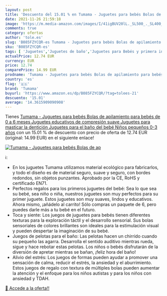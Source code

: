 ```yaml
---
layout: post
title: 'Descuento del 15.01 % en Tumama - Juguetes para bebés Bolas de ap'
date: 2021-11-26 21:59:18
image: 'https://m.media-amazon.com/images/I/41igBUV20lL._SL500_._SL400_.jpg'
comments: true
category: ofertas
author: 'tole.es'
slug: 'B085FZYCQR-es Tumama - Juguetes para bebés Bolas de apilamiento para...'
sku: 'B085FZYCQR-es'
tags: [ 'Juguetes','Juguetes de baño','Juguetes para Bebés y primera infancia','Juguetes y juegos','juguetes','tumama', ]
actualPrice: 12.74 EUR
currency: EUR
price: 12.74
comparePrice: 14.99 EUR
prodname: 'Tumama - Juguetes para bebés Bolas de apilamiento para bebés de 0 a 6 meses  Juguetes educativos de compresión suave  Juguetes para masticar la dentición Juguetes para el baño del bebé Niños pequeños 0-3 años'
country: 'es'
flag: '🇪🇸'
brand: 'Tumama'
buyurl: 'https://www.amazon.es/dp/B085FZYCQR/?tag=tolees-21'
descuento: '15.01'
average: '14.3615909090908'
---
```


Tienes [Tumama - Juguetes para bebés Bolas de apilamiento para bebés de 0 a 6 meses  Juguetes educativos de compresión suave  Juguetes para masticar la dentición Juguetes para el baño del bebé Niños pequeños 0-3 años](https://www.amazon.es/dp/B085FZYCQR/?tag=tolees-21) con un 15.01 % de descuento con precio de oferta de 12.74 EUR (original: 14.99 EUR) en el siguiente enlace!

[![Tumama - Juguetes para bebés Bolas de ap](https://m.media-amazon.com/images/I/41igBUV20lL._SL500_._SL400_.jpg)](https://www.amazon.es/dp/B085FZYCQR/?tag=tolees-21)

ℹ️:

- En los juguetes Tumama utilizamos material ecológico para fabricarlos, y todo el diseño es de material seguro, suave y seguro, con bordes redondos, sin objetos punzantes. Aprobado por la CE, RoHS y certificado EN71.
- Perfectos regalos para los primeros juguetes del bebé: Sea lo que sea su bebé, sea niño o niña, nuestros juguetes son muy perfectos para su primer juguete. Estos juguetes son muy suaves, lindos y educativos. Ahora mismo, ¡añádelo al carrito! Sólo compras un paquete de 6, pero puedes darle más a tu bebé en el futuro.
- Toca y siente: Los juegos de juguetes para bebés tienen diferentes texturas para la exploración táctil y el desarrollo sensorial. Sus bolas sensoriales de colores brillantes son ideales para la estimulación visual y pueden despertar la imaginación de su bebé.
- Juegos de pelotas para el baño: Las pelotas hacen un chirrido cuando su pequeño las agarra. Desarrolla el sentido auditivo mientras rueda, sigue y hace rebotar estas pelotas. Los niños o bebés disfrutarán de la diversión de apretar mientras se bañan, ¡feliz hora del baño!
- Alivio del estrés: Los juegos de formas pueden ayudar a promover una sensación de calma, reducir el estrés, la ansiedad y el aburrimiento. Estos juegos de regalo con textura de múltiples bolas pueden aumentar la atención y el enfoque para los niños autistas y para los niños con ansiedad y TDAH.

[🛒 Accede a la oferta!!](https://www.amazon.es/dp/B085FZYCQR/?tag=tolees-21)

